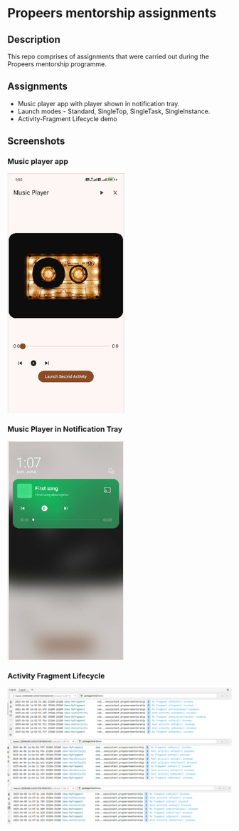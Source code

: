 # Propeers mentorship assignments
    
## Description
This repo comprises of assignments that were carried out during the Propeers mentorship programme. 
    
## Assignments
*   Music player app with player shown in notification tray. 
*   Launch modes - Standard, SingleTop, SingleTask, SingleInstance.
*   Activity-Fragment Lifecycle demo

## Screenshots
### Music player app
![img.png](screenshots/screenshot_1.png)

### Music Player in Notification Tray
![img.png](screenshots/screenshot_2.png)

### Activity Fragment Lifecycle 
![img.png](screenshots/screenshot_3.png)
![img.png](screenshots/screenshot_4.png)
![img.png](screenshots/screenshot_5.png)
